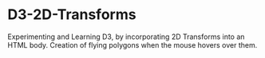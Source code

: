 # D3-2D-Transforms
Experimenting and Learning D3, by incorporating 2D Transforms into an HTML body.
Creation of flying polygons when the mouse hovers over them.
